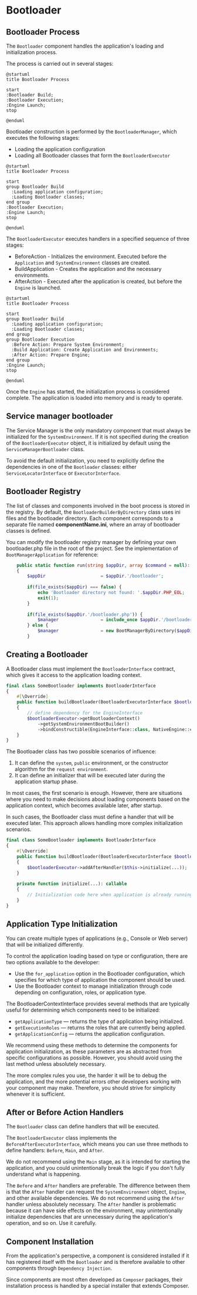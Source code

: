 # Bootloader

## Bootloader Process

The `Bootloader` component handles the application's loading 
and initialization process. 

The process is carried out in several stages:

```puml
@startuml
title Bootloader Process

start
:Bootloader Build;
:Bootloader Execution;
:Engine Launch;
stop

@enduml
```

Bootloader construction is performed by the `BootloaderManager`, which executes the following stages:

* Loading the application configuration
* Loading all Bootloader classes that form the `BootloaderExecutor`

```puml
@startuml
title Bootloader Process

start
group Bootloader Build
  :Loading application configuration;
  :Loading Bootloader classes;
end group
:Bootloader Execution;
:Engine Launch;
stop

@enduml

```

The `BootloaderExecutor` executes handlers in a specified sequence of three stages:

* BeforeAction - Initializes the environment. 
Executed before the `Application` and `SystemEnvironment` classes are created.
* BuildApplication - Creates the application and the necessary environments.
* AfterAction - Executed after the application is created, but before the `Engine` is launched.

```puml
@startuml
title Bootloader Process

start
group Bootloader Build
  :Loading application configuration;
  :Loading Bootloader classes;
end group
group Bootloader Execution
  :Before Action: Prepare System Environment;
  :Build Application: Create Application and Environments;
  :After Action: Prepare Engine;
end group
:Engine Launch;
stop

@enduml
```

Once the `Engine` has started, the initialization process is considered complete. The application is loaded into memory and is ready to operate.

## Service manager bootloader

The Service Manager is the only mandatory component that must always be initialized for the `SystemEnvironment`. 
If it is not specified during the creation of the `BootloaderExecutor` object, 
it is initialized by default using the `ServiceManagerBootloader` class.

To avoid the default initialization, 
you need to explicitly define the dependencies in one of the `Bootloader` classes: 
either `ServiceLocatorInterface` or `ExecutorInterface`.

## Bootloader Registry

The list of classes and components involved in the boot process is stored in the registry. 
By default, the `BootloaderBuilderByDirectory` class uses ini files and the bootloader directory. 
Each component corresponds to a separate file named **componentName.ini**, 
where an array of bootloader classes is defined.

You can modify the bootloader registry manager by defining your own bootloader.php file in the root of the project. 
See the implementation of `BootManagerApplication` for reference:
```php
    public static function run(string $appDir, array $command = null): never
    {
        $appDir                     = $appDir.'/bootloader';
        
        if(file_exists($appDir) === false) {
            echo 'Bootloader directory not found: '.$appDir.PHP_EOL;
            exit(1);
        }
        
        if(file_exists($appDir.'/bootloader.php')) {
            $manager                = include_once $appDir.'/bootloader.php';
        } else {
            $manager                = new BootManagerByDirectory($appDir);
        }

```

## Creating a Bootloader

A Bootloader class must implement the `BootloaderInterface` contract, 
which gives it access to the application loading context.

```php
final class SomeBootloader implements BootloaderInterface
{
    #[\Override]
    public function buildBootloader(BootloaderExecutorInterface $bootloaderExecutor): void
    {
        // define dependency for the EngineInterface
        $bootloaderExecutor->getBootloaderContext()
            ->getSystemEnvironmentBootBuilder()
            ->bindConstructible(EngineInterface::class, NativeEngine::class);
    }
}
```

The Bootloader class has two possible scenarios of influence:

1. It can define the `system`, `public` environment, or the constructor algorithm for the `request environment`.
2. It can define an initializer that will be executed later during the application startup phase.

In most cases, the first scenario is enough. 
However, there are situations where you need to make decisions 
about loading components based on the application context, 
which becomes available later, after startup. 

In such cases, the Bootloader class must define 
a handler that will be executed later. 
This approach allows handling more complex initialization scenarios.

```php
final class SomeBootloader implements BootloaderInterface
{
    #[\Override]
    public function buildBootloader(BootloaderExecutorInterface $bootloaderExecutor): void
    {
        $bootloaderExecutor->addAfterHandler($this->initialize(...));
    }
    
    private function initialize(...): callable
    {
        // Initialization code here when application is already running
    }
}
```

## Application Type Initialization

You can create multiple types of applications (e.g., Console or Web server) 
that will be initialized differently.

To control the application loading based on type or configuration, 
there are two options available to the developer:

* Use the `for_application` option in the Bootloader configuration, 
which specifies for which type of application the component should be used.
* Use the Bootloader context to manage initialization through 
code depending on configuration, roles, or application type.

The BootloaderContextInterface provides several methods that are typically useful
for determining which components need to be initialized:
* `getApplicationType` — returns the type of application being initialized.
* `getExecutionRoles` — returns the roles that are currently being applied.
* `getApplicationConfig` — returns the application configuration.

We recommend using these methods to determine the components for application initialization,
as these parameters are as abstracted from specific configurations as possible.
However, you should avoid using the last method unless absolutely necessary.

The more complex rules you use,
the harder it will be to debug the application,
and the more potential errors other developers working with your component may make.
Therefore, you should strive for simplicity whenever it is sufficient.

## After or Before Action Handlers

The `Bootloader` class can define handlers that will be executed.

The `BootloaderExecutor` class implements the `BeforeAfterExecutorInterface`, 
which means you can use three methods to define handlers: `Before`, `Main`, and `After`.

We do not recommend using the `Main` stage, 
as it is intended for starting the application, 
and you could unintentionally break the logic if you don't fully understand what is happening.

The `Before` and `After` handlers are preferable. 
The difference between them is that the `After` handler can request the 
`SystemEnvironment` object, `Engine`, and other available dependencies. 
We do not recommend using the `After` handler unless absolutely necessary. 
The `After` handler is problematic because it can have side effects on the environment, 
may unintentionally initialize dependencies that are unnecessary during the application's operation, and so on. 
Use it carefully.

## Component Installation

From the application's perspective, a component is considered installed if it has registered itself with the `Bootloader` 
and is therefore available to other components through `Dependency Injection`.

Since components are most often developed as `Composer` packages, 
their installation process is handled by a special installer that extends Composer.
